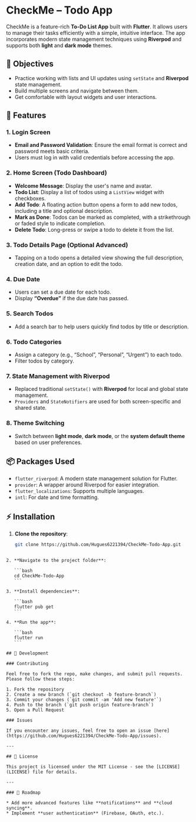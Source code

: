 
# CheckMe – Todo App

CheckMe is a feature-rich **To-Do List App** built with **Flutter**. It allows users to manage their tasks efficiently with a simple, intuitive interface. The app incorporates modern state management techniques using **Riverpod** and supports both **light** and **dark mode** themes.

## 📌 Objectives

- Practice working with lists and UI updates using `setState` and **Riverpod** state management.
- Build multiple screens and navigate between them.
- Get comfortable with layout widgets and user interactions.

## 🚀 Features

### 1. **Login Screen**
- **Email and Password Validation**: Ensure the email format is correct and password meets basic criteria.
- Users must log in with valid credentials before accessing the app.

### 2. **Home Screen (Todo Dashboard)**
- **Welcome Message**: Display the user's name and avatar.
- **Todo List**: Display a list of todos using a `ListView` widget with checkboxes.
- **Add Todo**: A floating action button opens a form to add new todos, including a title and optional description.
- **Mark as Done**: Todos can be marked as completed, with a strikethrough or faded style to indicate completion.
- **Delete Todo**: Long-press or swipe a todo to delete it from the list.

### 3. **Todo Details Page (Optional Advanced)**
- Tapping on a todo opens a detailed view showing the full description, creation date, and an option to edit the todo.

### 4. **Due Date**
- Users can set a due date for each todo.
- Display **“Overdue”** if the due date has passed.

### 5. **Search Todos**
- Add a search bar to help users quickly find todos by title or description.

### 6. **Todo Categories**
- Assign a category (e.g., “School”, “Personal”, “Urgent”) to each todo.
- Filter todos by category.

### 7. **State Management with Riverpod**
- Replaced traditional `setState()` with **Riverpod** for local and global state management.
- `Providers` and `StateNotifiers` are used for both screen-specific and shared state.
  
### 8. **Theme Switching**
- Switch between **light mode**, **dark mode**, or the **system default theme** based on user preferences.
  
## 📦 Packages Used
- `flutter_riverpod`: A modern state management solution for Flutter.
- `provider`: A wrapper around Riverpod for easier integration.
- `flutter_localizations`: Supports multiple languages.
- `intl`: For date and time formatting.
  
## ⚡ Installation

1. **Clone the repository**:
   ```bash
   git clone https://github.com/Hugues6221394/CheckMe-Todo-App.git
````

2. **Navigate to the project folder**:

   ```bash
   cd CheckMe-Todo-App
   ```

3. **Install dependencies**:

   ```bash
   flutter pub get
   ```

4. **Run the app**:

   ```bash
   flutter run
   ```

## 🔨 Development

### Contributing

Feel free to fork the repo, make changes, and submit pull requests. Please follow these steps:

1. Fork the repository
2. Create a new branch (`git checkout -b feature-branch`)
3. Commit your changes (`git commit -am 'Add new feature'`)
4. Push to the branch (`git push origin feature-branch`)
5. Open a Pull Request

### Issues

If you encounter any issues, feel free to open an issue [here](https://github.com/Hugues6221394/CheckMe-Todo-App/issues).

---

## 💬 License

This project is licensed under the MIT License - see the [LICENSE](LICENSE) file for details.

---

### 🚧 Roadmap

* Add more advanced features like **notifications** and **cloud syncing**.
* Implement **user authentication** (Firebase, OAuth, etc.).

````
